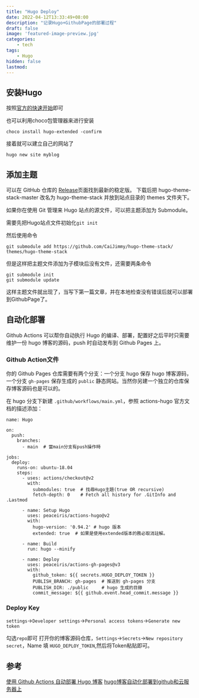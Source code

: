 ```yaml
---
title: "Hugo Deploy"
date: 2022-04-12T13:33:49+08:00
description: "记录Hugo+GithubPage的部署过程"
draft: false
image: 'featured-image-preview.jpg'
categories:
    - tech
tags:
    - Hugo
hidden: false
lastmod: 
---
```

## 安装Hugo
按照[官方的快速开始](https://gohugo.io/getting-started/quick-start/)即可

也可以利用choco包管理器来进行安装
```
choco install hugo-extended -confirm
```

接着就可以建立自己的网站了

```
hugo new site myblog
```
## 添加主题
可以在 GitHub 仓库的 [Release](https://github.com/CaiJimmy/hugo-theme-stack/releases)页面找到最新的稳定版。 下载后把 hugo-theme-stack-master 改名为 hugo-theme-stack 并放到站点目录的 themes 文件夹下。

如果你在使用 Git 管理来 Hugo 站点的源文件，可以把主题添加为 Submodule。

需要先把Hugo站点文件初始化`git init`

然后使用命令

```
git submodule add https://github.com/CaiJimmy/hugo-theme-stack/ themes/hugo-theme-stack
```
但是这样把主题文件添加为子模块后没有文件，还需要两条命令
```
git submodule init
git submodule update
```
这样主题文件就出现了，当写下第一篇文章，并在本地检查没有错误后就可以部署到GithubPage了。

## 自动化部署
Github Actions 可以帮你自动执行 Hugo 的编译、部署，配置好之后平时只需要维护一份 hugo 博客的源码，push 时自动发布到 Github Pages 上。
### Github Action文件
你的 Github Pages 仓库需要有两个分支：一个分支 hugo 保存 hugo 博客源码，一个分支 `gh-pages` 保存生成的 `public` 静态网站。当然你另建一个独立的仓库保存博客源码也是可以的。

在 hugo 分支下新建 `.github/workflows/main.yml`，参照 actions-hugo 官方文档的描述添加：
```
name: Hugo

on:
  push:
    branches:
      - main  # 當main分支有push操作時

jobs:
  deploy:
    runs-on: ubuntu-18.04
    steps:
      - uses: actions/checkout@v2
        with:
          submodules: true  # 找尋Hugo主題(true OR recursive)
          fetch-depth: 0    # Fetch all history for .GitInfo and .Lastmod
      
      - name: Setup Hugo
        uses: peaceiris/actions-hugo@v2
        with:
          hugo-version: '0.94.2' # hugo 版本
          extended: true  # 如果是使用extended版本的務必取消註解。

      - name: Build
        run: hugo --minify

      - name: Deploy
        uses: peaceiris/actions-gh-pages@v3
        with:
          github_token: ${{ secrets.HUGO_DEPLOY_TOKEN }}
          PUBLISH_BRANCH: gh-pages  # 推送到 gh-pages 分支
          PUBLISH_DIR: ./public     # hugo 生成的目錄
          commit_message: ${{ github.event.head_commit.message }}
```

### Deploy Key
`settings`->`Developer settings`->`Personal access tokens`->`Generate new token`

勾选`repo`即可
打开你的博客源码仓库，`Settings`->`Secrets`->`New repository secret`，Name 填 `HUGO_DEPLOY_TOKEN`,然后将Token粘贴即可。

## 参考
[使用 Github Actions 自动部署 Hugo 博客](https://zenlian.github.io/posts/tools/github-actions-hugo/#fn:4)
[hugo博客自动化部署到github和云服务器上](https://www.liuvv.com/p/35554ffc.html)
